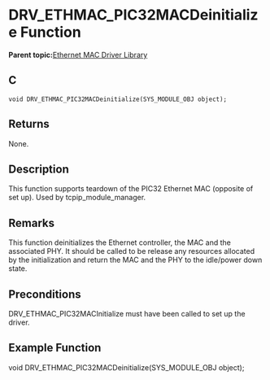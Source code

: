 # DRV\_ETHMAC\_PIC32MACDeinitialize Function

**Parent topic:**[Ethernet MAC Driver Library](GUID-A4DC3D07-DDAD-4748-A855-304CA3439336.md)

## C

```
void DRV_ETHMAC_PIC32MACDeinitialize(SYS_MODULE_OBJ object); 
```

## Returns

None.

## Description

This function supports teardown of the PIC32 Ethernet MAC \(opposite of set up\). Used by tcpip\_module\_manager.

## Remarks

This function deinitializes the Ethernet controller, the MAC and the associated PHY. It should be called to be release any resources allocated by the initialization and return the MAC and the PHY to the idle/power down state.

## Preconditions

DRV\_ETHMAC\_PIC32MACInitialize must have been called to set up the driver.

## Example Function

void DRV\_ETHMAC\_PIC32MACDeinitialize\(SYS\_MODULE\_OBJ object\);

